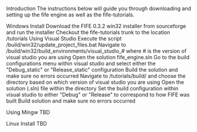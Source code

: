 Introduction
The instructions below will guide you through downloading and setting up the fife engine as well as the fife-tutorials.

Windows Install
Download the FIFE 0.3.2 win32 installer from sourceforge and run the installer
Checkout the fife-tutorials trunk to the location <path-to-fife>/tutorials
Using Visual Studio
Execute the script <path-to-fife>/build/win32/update_project_files.bat
Navigate to <path-to-fife>/build/win32/build_environments/visual_studio_# where # is the version of visual studio you are using
Open the solution fife_engine.sln
Go to the build configurations menu within visual studio and select either the "Debug_static" or "Release_static" configuration
Build the solution and make sure no errors occurred
Navigate to <path-to-fife>/tutorials/build/ and choose the directory based on which version of visual studio you are using
Open the solution (.sln) file within the directory
Set the build configuration within visual studio to either "Debug" or "Release" to correspond to how FIFE was built
Build solution and make sure no errors occurred

Using Mingw
TBD

Linux Install
TBD
